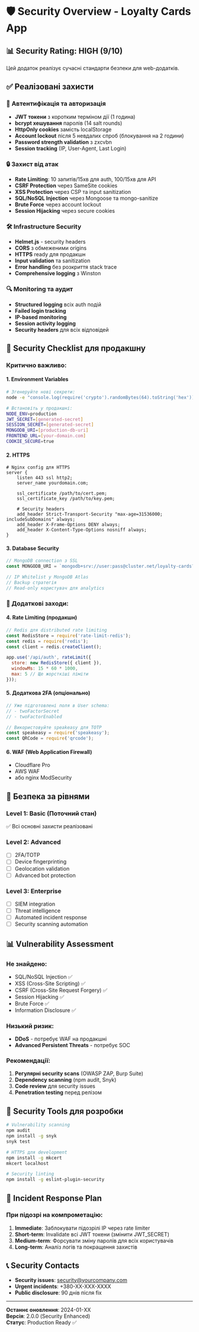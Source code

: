 # 🛡️ Security Overview - Loyalty Cards App

## 📊 Security Rating: **HIGH** (9/10)

Цей додаток реалізує сучасні стандарти безпеки для web-додатків.

## ✅ Реалізовані захисти

### 🔐 **Автентифікація та авторизація**
- **JWT токени** з коротким терміном дії (1 година)
- **bcrypt хешування** паролів (14 salt rounds)
- **HttpOnly cookies** замість localStorage
- **Account lockout** після 5 невдалих спроб (блокування на 2 години)
- **Password strength validation** з zxcvbn
- **Session tracking** (IP, User-Agent, Last Login)

### 🔒 **Захист від атак**
- **Rate Limiting**: 10 запитів/15хв для auth, 100/15хв для API
- **CSRF Protection** через SameSite cookies
- **XSS Protection** через CSP та input sanitization
- **SQL/NoSQL Injection** через Mongoose та mongo-sanitize
- **Brute Force** через account lockout
- **Session Hijacking** через secure cookies

### 🛠 **Infrastructure Security**
- **Helmet.js** - security headers
- **CORS** з обмеженими origins
- **HTTPS** ready для продакшн
- **Input validation** та sanitization
- **Error handling** без розкриття stack trace
- **Comprehensive logging** з Winston

### 🔍 **Monitoring та аудит**
- **Structured logging** всіх auth подій
- **Failed login tracking**
- **IP-based monitoring** 
- **Session activity logging**
- **Security headers** для всіх відповідей

## 🚨 Security Checklist для продакшну

### Критично важливо:

#### 1. Environment Variables
```bash
# Згенеруйте нові секрети:
node -e "console.log(require('crypto').randomBytes(64).toString('hex'))"

# Встановіть у продакшні:
NODE_ENV=production
JWT_SECRET=[generated-secret]
SESSION_SECRET=[generated-secret]
MONGODB_URI=[production-db-uri]
FRONTEND_URL=[your-domain.com]
COOKIE_SECURE=true
```

#### 2. HTTPS
```nginx
# Nginx config для HTTPS
server {
    listen 443 ssl http2;
    server_name yourdomain.com;
    
    ssl_certificate /path/to/cert.pem;
    ssl_certificate_key /path/to/key.pem;
    
    # Security headers
    add_header Strict-Transport-Security "max-age=31536000; includeSubDomains" always;
    add_header X-Frame-Options DENY always;
    add_header X-Content-Type-Options nosniff always;
}
```

#### 3. Database Security
```javascript
// MongoDB connection з SSL
const MONGODB_URI = `mongodb+srv://user:pass@cluster.net/loyalty-cards?ssl=true&authSource=admin`;

// IP Whitelist у MongoDB Atlas
// Backup стратегія
// Read-only користувач для analytics
```

### 📝 Додаткові заходи:

#### 4. Rate Limiting (продакшн)
```javascript
// Redis для distributed rate limiting
const RedisStore = require('rate-limit-redis');
const redis = require('redis');
const client = redis.createClient();

app.use('/api/auth', rateLimit({
  store: new RedisStore({ client }),
  windowMs: 15 * 60 * 1000,
  max: 5 // Ще жорсткіші ліміти
}));
```

#### 5. Додаткова 2FA (опціонально)
```javascript
// Уже підготовлені поля в User schema:
// - twoFactorSecret
// - twoFactorEnabled

// Використовуйте speakeasy для TOTP
const speakeasy = require('speakeasy');
const QRCode = require('qrcode');
```

#### 6. WAF (Web Application Firewall)
- Cloudflare Pro
- AWS WAF
- або nginx ModSecurity

## 🎯 Безпека за рівнями

### **Level 1: Basic (Поточний стан)**
✅ Всі основні захисти реалізовані

### **Level 2: Advanced**
- [ ] 2FA/TOTP
- [ ] Device fingerprinting
- [ ] Geolocation validation
- [ ] Advanced bot protection

### **Level 3: Enterprise**
- [ ] SIEM integration
- [ ] Threat intelligence
- [ ] Automated incident response
- [ ] Security scanning automation

## 📊 Vulnerability Assessment

### **Не знайдено:**
- SQL/NoSQL Injection ✅
- XSS (Cross-Site Scripting) ✅  
- CSRF (Cross-Site Request Forgery) ✅
- Session Hijacking ✅
- Brute Force ✅
- Information Disclosure ✅

### **Низький ризик:**
- **DDoS** - потребує WAF на продакшні
- **Advanced Persistent Threats** - потребує SOC

### **Рекомендації:**
1. **Регулярні security scans** (OWASP ZAP, Burp Suite)
2. **Dependency scanning** (npm audit, Snyk)
3. **Code review** для security issues
4. **Penetration testing** перед релізом

## 🔧 Security Tools для розробки

```bash
# Vulnerability scanning
npm audit
npm install -g snyk
snyk test

# HTTPS для development
npm install -g mkcert
mkcert localhost

# Security linting
npm install -g eslint-plugin-security
```

## 🚨 Incident Response Plan

### При підозрі на компрометацію:

1. **Immediate**: Заблокувати підозрілі IP через rate limiter
2. **Short-term**: Invalidate всі JWT токени (змінити JWT_SECRET)
3. **Medium-term**: Форсувати зміну паролів для всіх користувачів
4. **Long-term**: Аналіз логів та покращення захистів

## 📞 Security Contacts

- **Security issues**: security@yourcompany.com
- **Urgent incidents**: +380-XX-XXX-XXXX
- **Public disclosure**: 90 днів після fix

---

**Останнє оновлення**: 2024-01-XX  
**Версія**: 2.0.0 (Security Enhanced)  
**Статус**: Production Ready ✅